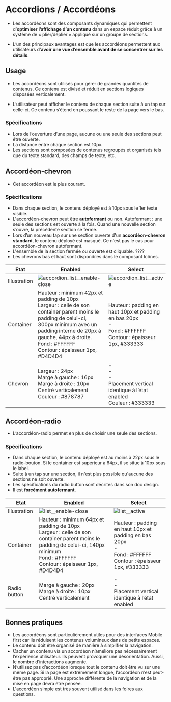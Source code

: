 # Accordions / Accordéons

- Les accordéons sont des composants dynamiques qui permettent d’**optimiser l’affichage d’un contenu** dans un espace réduit grâce à un système de «&nbsp;plier/déplier&nbsp;» appliqué sur un groupe de sections.

- L’un des principaux avantages est que les accordéons permettent aux utilisateurs d’**avoir une vue d’ensemble avant de se concentrer sur les détails**.

## Usage

- Les accordéons sont utilisés pour gérer de grandes quantités de contenus. Ce contenu est divisé et réduit en sections logiques disposées verticalement.

- L’utilisateur peut afficher le contenu de chaque section suite à un tap sur celle-ci. Ce contenu s’étend en poussant le reste de la page vers le bas.

### Spécifications

- Lors de l’ouverture d’une page, aucune ou une seule des sections peut être ouverte.
- La distance entre chaque section est 10px.
- Les sections sont composées de contenus regroupés et organisés tels que du texte standard, des champs de texte, etc.

## Accordéon-chevron

- Cet accordéon est le plus courant.

### Spécifications

- Dans chaque section, le contenu déployé est à 10px sous le 1er texte visible.
- L'accordéon-chevron peut être **autofermant** ou non. Autofermant&nbsp;: une seule des sections est ouverte à la fois. Quand une nouvelle section s’ouvre, la précédente section se ferme.
- Lors d’un nouveau tap sur une section ouverte d'un **accordéon-chevron standard**, le contenu déployé est masqué. Ce n'est pas le cas pour accordéon-chevron autofermant.
- L'ensemble de la section fermée ou ouverte est cliquable. ????
- Les chevrons bas et haut sont disponibles dans le composant Icônes.


Etat | Enabled | Select
------------ | ------------- |------------ |
Illustration | ![accordion_list__enable-close](components/COMPONENTS/Navigation/Accordions/design/accordion_list__enable-close.png) | ![accordion_list__active](components/COMPONENTS/Navigation/Accordions/design/accordion_list__active.png)
Container | Hauteur : minimum 42px et padding de 10px <br> Largeur : celle de son container parent moins le padding de celui-ci, 300px minimum avec un padding interne de 20px à gauche, 44px à droite. <br> Fond : #FFFFFF <br> Contour : épaisseur 1px, #D4D4D4 | Hauteur : padding en haut 10px et padding en bas 20px <br> - <br> Fond : #FFFFFF <br> Contour : épaisseur 1px, #333333 | Opacité : 40 % | - <br> - <br> - <br> Contour : épaisseur 1px, #B40015 | Opacité : 40 % | Hauteur : 44px <br> Largeur : celle de son container parent moins le padding de celui-ci, 140px minimum <br> Fond : #FAFAFA <br> Contour : épaisseur 1px, #D4D4D4
Chevron | Largeur : 24px <br> Marge à gauche : 16px <br> Marge à droite : 10px <br> Centré verticalement <br> Couleur : #878787  | - <br> - <br> - <br> Placement vertical identique à l’état enabled <br> Couleur : #333333


## Accordéon-radio

- L’accordéon-radio permet en plus de choisir une seule des sections.

### Spécifications

- Dans chaque section, le contenu déployé est au moins à 22px sous le radio-bouton. Si le container est supérieur à 64px, il se situe à 10px sous le label.
- Suite à un tap sur une section, il n'est plus possible qu'aucune des sections ne soit ouverte.
- Les spécifications du radio button sont décrites dans son doc design.
- Il est **forcément autofermant**.

Etat | Enabled | Select
------------ | ------------- |------------ |
Illustration | ![list__enable-close](components/COMPONENTS/Navigation/Accordions/design/list__enable-close.png) | ![list__active](components/COMPONENTS/Navigation/Accordions/design/list__active.png)
Container | Hauteur : minimum 64px et padding de 10px <br> Largeur : celle de son container parent moins le padding de celui-ci, 140px minimum <br> Fond : #FFFFFF <br> Contour : épaisseur 1px, #D4D4D4 | Hauteur : padding en haut 10px et padding en bas 20px <br> - <br> Fond : #FFFFFF <br> Contour : épaisseur 1px, #333333 | Opacité : 40 % | - <br> - <br> - <br> Contour : épaisseur 1px, #B40015 | Opacité : 40 % | Hauteur : 44px <br> Largeur : celle de son container parent moins le padding de celui-ci, 140px minimum <br> Fond : #FAFAFA <br> Contour : épaisseur 1px, #D4D4D4
Radio button | Marge à gauche : 20px <br> Marge à droite : 10px <br> Centré verticalement  | - <br> - <br> Placement vertical identique à l’état enabled


## Bonnes pratiques

- Les accordéons sont particulièrement utiles pour des interfaces Mobile first car ils réduisent les contenus volumineux dans de petits espaces.
- Le contenu doit être organisé de manière à simplifier la navigation.
- Cacher un contenu via un accordéon n’améliore pas nécessairement l’expérience utilisateur. Ils peuvent provoquer une désorientation. Aussi, le nombre d’interactions augmente.
- N’utilisez pas d’accordéon lorsque tout le contenu doit être vu sur une même page. Si la page est extrêmement longue, l’accordéon n’est peut-être pas approprié. Une approche différente de la navigation et de la mise en page devra être pensée.
- L'accordéon simple est très souvent utilisé dans les foires aux questions.

